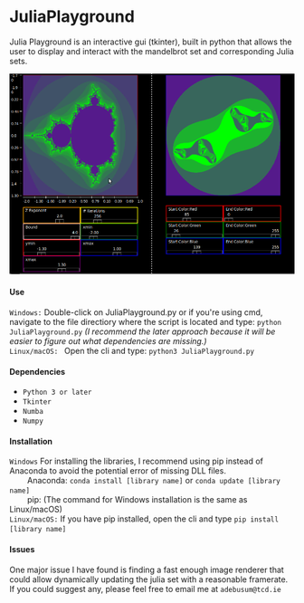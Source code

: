 # JuliaPlayground
Julia Playground is an interactive gui (tkinter), built in python that allows the user to display and interact with the mandelbrot set and corresponding Julia sets.

![Screenshot of JuliaPlayground](https://github.com/FrontRowWithJ/JuliaPlayground/blob/master/Julia_PlayGround_Screenshot.png)
#### Use
`Windows:` Double-click on JuliaPlayground.py or if you're using cmd, navigate to the file directiory where the script is located and type: `python JuliaPlayground.py` _(I recommend the later approach because it will be easier to figure out what dependencies are missing.)_  
`Linux/macOS: ` Open the cli and type: `python3 JuliaPlayground.py`
  
#### Dependencies
* `Python 3 or later`
* `Tkinter`
* `Numba`
* `Numpy`
  
#### Installation  
`Windows` For installing the libraries, I recommend using pip instead of Anaconda to avoid the potential error of missing DLL files.  
&nbsp;&nbsp;&nbsp;&nbsp;&nbsp;&nbsp;&nbsp;&nbsp;Anaconda:  `conda install [library name]` or `conda update [library name]`  
&nbsp;&nbsp;&nbsp;&nbsp;&nbsp;&nbsp;&nbsp;&nbsp;pip:  (The command for Windows installation is the same as Linux/macOS)  
`Linux/macOS:` If you have pip installed, open the cli and type `pip install [library name]`

#### Issues
One major issue I have found is finding a fast enough image renderer that could allow dynamically updating the julia set with a reasonable framerate. If you could suggest any, please feel free to email me at `adebusum@tcd.ie`

